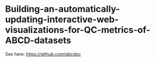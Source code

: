 # Building-an-automatically-updating-interactive-web-visualizations-for-QC-metrics-of-ABCD-datasets

See here: https://github.com/abcdqc
